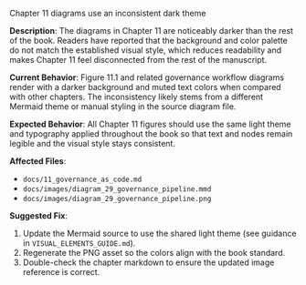Chapter 11 diagrams use an inconsistent dark theme

**Description**: The diagrams in Chapter 11 are noticeably darker than the rest of the book. Readers have reported that the background and color palette do not match the established visual style, which reduces readability and makes Chapter 11 feel disconnected from the rest of the manuscript.

**Current Behavior**: Figure 11.1 and related governance workflow diagrams render with a darker background and muted text colors when compared with other chapters. The inconsistency likely stems from a different Mermaid theme or manual styling in the source diagram file.

**Expected Behavior**: All Chapter 11 figures should use the same light theme and typography applied throughout the book so that text and nodes remain legible and the visual style stays consistent.

**Affected Files**:
- `docs/11_governance_as_code.md`
- `docs/images/diagram_29_governance_pipeline.mmd`
- `docs/images/diagram_29_governance_pipeline.png`

**Suggested Fix**:
1. Update the Mermaid source to use the shared light theme (see guidance in `VISUAL_ELEMENTS_GUIDE.md`).
2. Regenerate the PNG asset so the colors align with the book standard.
3. Double-check the chapter markdown to ensure the updated image reference is correct.
